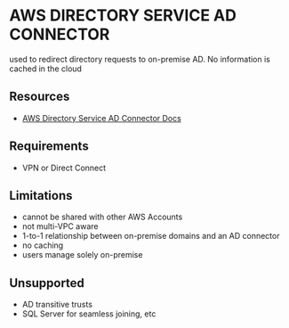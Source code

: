 # AWS DIRECTORY SERVICE AD CONNECTOR
used to redirect directory requests to on-premise AD. No information is cached in
the cloud

## Resources
- [AWS Directory Service AD Connector Docs](https://docs.aws.amazon.com/directoryservice/latest/admin-guide/directory_ad_connector.html)

## Requirements
- VPN or Direct Connect

## Limitations
- cannot be shared with other AWS Accounts
- not multi-VPC aware
- 1-to-1 relationship between on-premise domains and an AD connector
- no caching
- users manage solely on-premise

## Unsupported
- AD transitive trusts
- SQL Server for seamless joining, etc